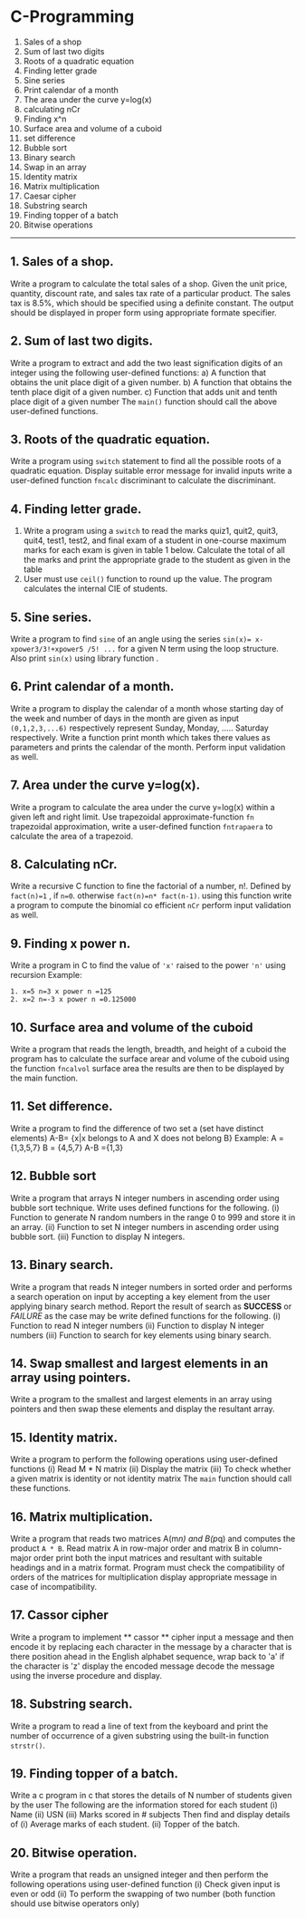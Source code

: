 # C-Programming
1. Sales of a shop
2. Sum of last two digits
3. Roots of a quadratic equation
4. Finding letter grade
5. Sine series 
6. Print calendar of a month
7. The area under the curve y=log(x)
8. calculating nCr
9. Finding x^n
10. Surface area and volume of a cuboid 
11. set difference 
12. Bubble sort 
13. Binary search 
14. Swap in an array 
15. Identity matrix 
16. Matrix multiplication 
17. Caesar cipher
18. Substring search 
19. Finding topper of a batch 
20. Bitwise operations

---

## 1. Sales of a shop.
Write a program to calculate the total sales of a shop. Given the unit price, quantity, discount rate, and sales tax rate of a particular product. The sales tax is 8.5%, which should be specified using a definite constant. The output should be displayed in proper form using appropriate formate specifier.



## 2. Sum of last two digits.
Write a program to extract and add the two least signification digits of an integer using the following user-defined functions:
a) A function that obtains the unit place digit of a given number.
b) A function that obtains the tenth place digit of a given number.
c) Function that adds unit and tenth place digit of a given number 
The ``` main() ``` function should call the above user-defined functions.


## 3. Roots of the quadratic equation.
Write a program using ``` switch ``` statement to find all the possible roots of a quadratic equation.  Display suitable error message for invalid inputs write a user-defined function ``` fncalc ``` discriminant to calculate the discriminant.



## 4. Finding letter grade.
1. Write a program using a ``` switch ``` to read the marks quiz1, quit2, quit3, quit4, test1, test2, and final exam of a student in one-course maximum marks for each exam is given in table 1 below. Calculate the total of all the marks and print the appropriate grade to the student as given in the table 
2. User must use ``` ceil() ``` function to round up the value. The program calculates the internal CIE of students.



## 5. Sine series.
Write a program to find ``` sine ``` of an angle using the series ``` sin(x)= x-xpower3/3!+xpower5 /5! ... ``` for a given N term using the loop structure. Also print ```sin(x)``` using library function .



## 6. Print calendar of a month.
Write a program to display the calendar of a month whose starting day of the week and number of days in the month are given as input ``` (0,1,2,3,...6) ``` respectively represent Sunday, Monday, ..... Saturday respectively. Write a function print month which takes there values as parameters and prints the calendar of the month. Perform input validation as well.



## 7. Area under the curve y=log(x).
Write a program to calculate the area under the curve y=log(x) within a given left and right limit. Use trapezoidal approximate-function ``` fn ``` trapezoidal approximation, write a user-defined function ``` fntrapaera ``` to calculate the area of a trapezoid.




## 8. Calculating nCr.
Write a recursive C function to fine the factorial of a number, n!.  Defined by```  fact(n)=1 ``` , if ``` n=0 ```. otherwise ``` fact(n)=n* fact(n-1) ```. using this function write a program to compute the binomial co efficient ``` nCr ``` perform input validation as well.



## 9. Finding x power n.
Write a program in C to find the value of ``` 'x' ```  raised to the power ``` 'n' ``` using recursion 
Example: 
```
1. x=5 n=3 x power n =125 
2. x=2 n=-3 x power n =0.125000
```


## 10. Surface area and volume of the cuboid
Write a program that reads the length, breadth, and height of a cuboid the program has to calculate the surface arear and volume of the cuboid using the function ```fncalvol``` surface area the results are then to be displayed by the main function.



## 11. Set difference.
Write a program to find the difference of two set a (set have distinct elements)
A-B= {x|x belongs to A and X does not belong B}
Example: A = {1,3,5,7}
         B = {4,5,7}
         A-B ={1,3}
         
         
        
## 12. Bubble sort
Write a program that arrays N integer numbers in ascending order using bubble sort technique. Write uses defined functions for the following.
(i) Function to generate N random numbers in the range 0 to 999 and store it in an array.
(ii) Function to set N integer numbers in ascending order using bubble sort.
(iii) Function to display N integers.



## 13. Binary search.
Write a program that reads N integer numbers in sorted order and performs a search operation on input by accepting a key element from the user applying binary search method. Report the result of search as **SUCCESS** or *FAILURE* as the case may be write defined functions for the following.
(i) Function to read N integer numbers
(ii) Function to display N integer numbers
(iii) Function to search for key elements using binary search.



## 14. Swap smallest and largest elements in an array using pointers.
Write a program to the smallest and largest elements in an array using pointers and then swap these elements and display the resultant array.



## 15. Identity matrix.
Write a program to perform the following operations using user-defined functions
(i) Read M * N matrix
(ii) Display the matrix
(iii) To check whether a given matrix is identity or not identity matrix
The ```main``` function should call these functions.


## 16. Matrix multiplication.
Write a program that reads two matrices A(m*n) and B(p*q) and computes the product ``` A * B ```. Read matrix A in row-major order and matrix B in column-major order print both the input matrices and resultant with suitable headings and in a matrix format. Program must check the compatibility of orders of the matrices for multiplication display appropriate message in case of incompatibility.



## 17. Cassor cipher 
Write a program to implement ** cassor ** cipher input a message and then encode it by replacing each character in the message by a character that is there position ahead in the English alphabet sequence, wrap back to 'a' if the character is 'z' display the encoded message decode the message using the inverse procedure and display.



## 18. Substring search.
Write a program to read a line of text from the keyboard and print the number of occurrence of a given substring using the built-in function ``` strstr() ```.



## 19. Finding topper of a batch.
Write a c program in c that stores the details of N number of students given by the user 
The following are the information stored for each student 
(i) Name
(ii) USN
(iii) Marks scored in # subjects
Then find and display details of 
(i) Average marks of each student.
(ii) Topper of the batch.



## 20. Bitwise operation.
Write a program that reads an unsigned integer and then perform the following operations using user-defined function 
(i) Check given input is even or odd
(ii) To perform the swapping of two number
(both function should use bitwise operators only)
